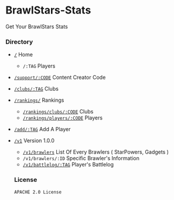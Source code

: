 # BrawlStars-Stats
Get Your BrawlStars Stats


### Directory 

- [`/`](https://bs.is-a.dev) Home
   - `/:TAG` Players
 
- [`/support/:CODE`](https://bs.is-a.dev/support/) Content Creator Code

- [`/clubs/:TAG`](https://bs.is-a.dev/clubs`) Clubs

- [`/rankings/`](https://bs.is-a.dev/rankings/) Rankings
  - [`/rankings/clubs/:CODE`](https://bs.is-a.dev/rankings/clubs/) Clubs
  - [`/rankings/players/:CODE`](https://bs.is-a.dev/rankings/players/) Players

- [`/add/:TAG`](https://bs.is-a.dev/add) Add A Player

- [`/v1`](https://bs.is-a.dev/v1) Version 1.0.0
  - [`/v1/brawlers`](https://bs.is-a.dev/v1/brawlers) List Of Every Brawlers ( StarPowers, Gadgets )
  - `/v1/brawlers/:ID` Specific Brawler's Information
  - [`/v1/battlelog/:TAG`](https://bs.is-a.dev/v1/battlelog/) Player's Battlelog
  
  
  ### License 
  
  ``` APACHE 2.0 License ```
  


 
